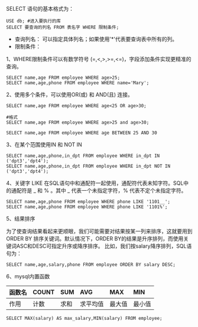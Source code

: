 SELECT 语句的基本格式为：

```
USE db; #进入要执行的库
SELECT 要查询的列名 FROM 表名字 WHERE 限制条件;
```

* 查询列名： 可以指定具体列名；如果使用'\*'代表要查询表中所有的列。
* 限制条件：

1、WHERE限制条件可以有数学符号 \(=,&lt;,&gt;,&gt;=,&lt;=\)，字段添加条件实现更精准的查询。

```
SELECT name,age FROM employee WHERE age>25;
SELECT name,age,phone FROM employee WHERE name='Mary';
```

2、使用多个条件，可以使用OR\(或\) 和 AND\(且\) 连接。

```
SELECT name,age FROM employee WHERE age<25 OR age>30;

#格式
SELECT name,age FROM employee WHERE age>25 and age>30;

SELECT name,age FROM employee WHERE age BETWEEN 25 AND 30
```

3、在某个范围使用IN 和 NOT IN

```
SELECT name,age,phone,in_dpt FROM employee WHERE in_dpt IN ('dpt3','dpt4');
SELECT name,age,phone,in_dpt FROM employee WHERE in_dpt NOT IN ('dpt3','dpt4');
```

4、关键字 LIKE 在SQL语句中和通配符一起使用，通配符代表未知字符。SQL中的通配符是 \_ 和 % 。其中 \_ 代表一个未指定字符，% 代表不定个未指定字符。

```
SELECT name,age,phone FROM employee WHERE phone LIKE '1101__';
SELECT name,age,phone FROM employee WHERE phone LIKE '1101%';
```

5、结果排序

为了使查询结果看起来更顺眼，我们可能需要对结果按某一列来排序，这就要用到 ORDER BY 排序关键词。默认情况下，ORDER BY的结果是升序排列，而使用关键词ASC和DESC可指定升序或降序排序。 比如，我们按salary降序排列，SQL语句为：

```
SELECT name,age,salary,phone FROM employee ORDER BY salary DESC;
```

6、mysql内置函数

| 函数名 | COUNT | SUM | AVG | MAX | MIN |
| :--- | :--- | :--- | :--- | :--- | :--- |
| 作用 | 计数 | 求和 | 求平均值 | 最大值 | 最小值 |

```
SELECT MAX(salary) AS max_salary,MIN(salary) FROM employee;
```



